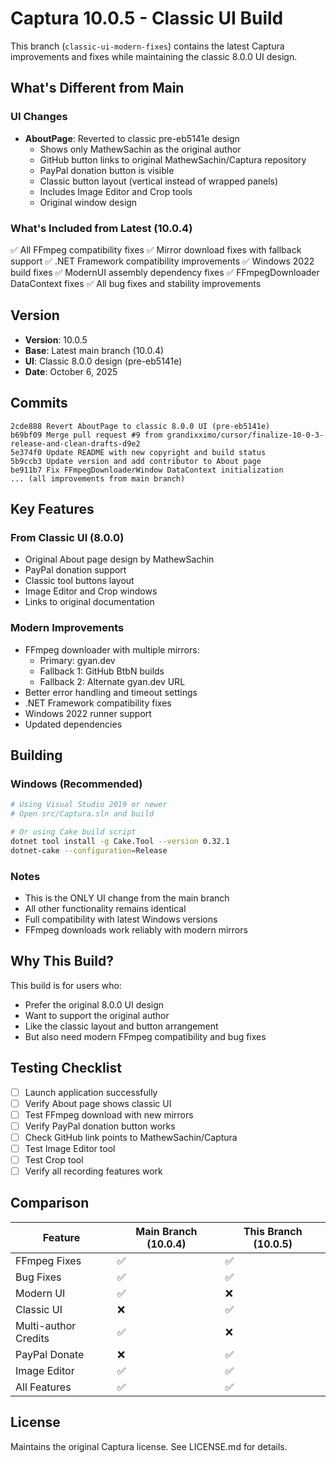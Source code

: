 # Captura 10.0.5 - Classic UI Build

This branch (`classic-ui-modern-fixes`) contains the latest Captura improvements and fixes while maintaining the classic 8.0.0 UI design.

## What's Different from Main

### UI Changes
- **AboutPage**: Reverted to classic pre-eb5141e design
  - Shows only MathewSachin as the original author
  - GitHub button links to original MathewSachin/Captura repository
  - PayPal donation button is visible
  - Classic button layout (vertical instead of wrapped panels)
  - Includes Image Editor and Crop tools
  - Original window design

### What's Included from Latest (10.0.4)
✅ All FFmpeg compatibility fixes
✅ Mirror download fixes with fallback support
✅ .NET Framework compatibility improvements
✅ Windows 2022 build fixes
✅ ModernUI assembly dependency fixes
✅ FFmpegDownloader DataContext fixes
✅ All bug fixes and stability improvements

## Version
- **Version**: 10.0.5
- **Base**: Latest main branch (10.0.4)
- **UI**: Classic 8.0.0 design (pre-eb5141e)
- **Date**: October 6, 2025

## Commits
```
2cde888 Revert AboutPage to classic 8.0.0 UI (pre-eb5141e)
b69bf09 Merge pull request #9 from grandixximo/cursor/finalize-10-0-3-release-and-clean-drafts-d9e2
5e374f0 Update README with new copyright and build status
5b9ccb3 Update version and add contributor to About page
be911b7 Fix FFmpegDownloaderWindow DataContext initialization
... (all improvements from main branch)
```

## Key Features

### From Classic UI (8.0.0)
- Original About page design by MathewSachin
- PayPal donation support
- Classic tool buttons layout
- Image Editor and Crop windows
- Links to original documentation

### Modern Improvements
- FFmpeg downloader with multiple mirrors:
  - Primary: gyan.dev
  - Fallback 1: GitHub BtbN builds
  - Fallback 2: Alternate gyan.dev URL
- Better error handling and timeout settings
- .NET Framework compatibility fixes
- Windows 2022 runner support
- Updated dependencies

## Building

### Windows (Recommended)
```bash
# Using Visual Studio 2019 or newer
# Open src/Captura.sln and build

# Or using Cake build script
dotnet tool install -g Cake.Tool --version 0.32.1
dotnet-cake --configuration=Release
```

### Notes
- This is the ONLY UI change from the main branch
- All other functionality remains identical
- Full compatibility with latest Windows versions
- FFmpeg downloads work reliably with modern mirrors

## Why This Build?

This build is for users who:
- Prefer the original 8.0.0 UI design
- Want to support the original author
- Like the classic layout and button arrangement
- But also need modern FFmpeg compatibility and bug fixes

## Testing Checklist
- [ ] Launch application successfully
- [ ] Verify About page shows classic UI
- [ ] Test FFmpeg download with new mirrors
- [ ] Verify PayPal donation button works
- [ ] Check GitHub link points to MathewSachin/Captura
- [ ] Test Image Editor tool
- [ ] Test Crop tool
- [ ] Verify all recording features work

## Comparison

| Feature | Main Branch (10.0.4) | This Branch (10.0.5) |
|---------|---------------------|---------------------|
| FFmpeg Fixes | ✅ | ✅ |
| Bug Fixes | ✅ | ✅ |
| Modern UI | ✅ | ❌ |
| Classic UI | ❌ | ✅ |
| Multi-author Credits | ✅ | ❌ |
| PayPal Donate | ❌ | ✅ |
| Image Editor | ✅ | ✅ |
| All Features | ✅ | ✅ |

## License
Maintains the original Captura license. See LICENSE.md for details.
